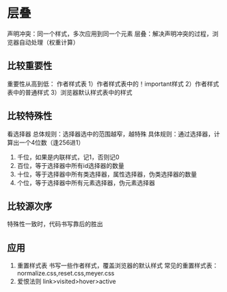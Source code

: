 # 层叠
声明冲突：同一个样式，多次应用到同一个元素
层叠：解决声明冲突的过程，浏览器自动处理（权重计算）

## 比较重要性
重要性从高到低：
作者样式表
1）作者样式表中的！important样式
2）作者样式表中的普通样式
3）浏览器默认样式表中的样式

## 比较特殊性
看选择器
总体规则：选择器选中的范围越窄，越特殊
具体规则：通过选择器，计算出一个4位数（逢256进1）
1. 千位，如果是内联样式，记1，否则记0
2. 百位，等于选择器中所有id选择器的数量
3. 十位，等于选择器中所有类选择器，属性选择器，伪类选择器的数量
4. 个位，等于选择器中所有元素选择器，伪元素选择器

## 比较源次序
特殊性一致时，代码书写靠后的胜出

## 应用
1. 重置样式表
书写一些作者样式，覆盖浏览器的默认样式
常见的重置样式表：normalize.css,reset.css,meyer.css
2. 爱恨法则
link>visited>hover>active
